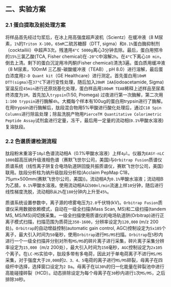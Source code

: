## 二、实验方案

### 2.1 蛋白提取及前处理方案

将样品首先经过匀浆后，在冰上用高强度超声波机（Scientz）在缓冲液（8 M尿素，``1%``的``Triton X-100``，``65mM``二硫苏糖醇（DTT, sigma）和``0.1%``蛋白酶抑制剂（cocktailiii）中超声3次。残渣用``4°C 5000g``离心3分钟去除。最后，蛋白用预冷的``15%``三氯乙酸(TCA, Fisher chemical)在``-20°C``中溶解``2h``。在``4°C``下离心``10 min``，倒去上清。剩下的蛋白沉淀用冷丙酮(Fisher chemical)清洗3遍。蛋白质用缓冲液（8 M尿素，100mM 三乙胺-碳酸缓冲液（TEAB）, pH 8.0）进行溶解，最后蛋白浓度用``2-D Quant kit``（GE Healthcare）进行测定。首先蛋白用``10mM DTT(sigma)``在``37°C``下进行变性处理，随后加入``20mM IAA``(iodoacetamide, Sigma)室温反应``45min``进行还原烷基化处理，蛋白样品用``100mM TEAB``稀释上述样品至尿素终浓度为``1M``，首先加入``trypsin``(1:50, Promega) 过夜进行第一次酶解，第二次用``1:100 trypsin``进行酶解``4h``。大概每个样本有100ug的蛋白用trypsin进行了酶解。在用trypsin进行酶解后，肽段混合物用5%甲酸进行酸化处理后，通过``C18 Spin Columns``进行除盐处理；除盐洗脱产物用``PierceTM Quantitative Colorimetric Peptide Assay``试剂盒进行定量，冻干，最后用一定量的流动相(``0.1%``甲酸水溶液)复溶肽段。

### 2.2 色谱质谱检测流程

肽段粉末重溶于``10μl``色谱流动相A（0.1%甲酸水溶液）上样``4μl``。仪器为``EASY-nLC 1000``超高压纳升级液相色谱（赛默飞世尔公司，美国)与``Orbitrap Fusion``质谱仪质谱系统（线性离子阱复合电场轨道阱回旋共振质谱仪，赛默飞世尔公司，美国）联用。肽段分析柱为纳升级肽段分析柱(Acclaim PepMap C18， 75µm×500mm(赛默飞世尔公司，美国))。流动相A为``0.1%``甲酸水溶液；流动相B为乙腈，``0.1%``甲酸水溶液。使用流动相A以``500nl/min``流速上样``10``分钟，随后进行线性梯度洗脱，流动相B从``2%``在``180``分钟内上升至``45%``。

质谱系统设置参数中，离子源的喷雾电压为``2.0``千伏特(kV)。``Orbitrap Fusion``质谱仪采用数据依赖模式，自动在一级全扫描(Mass Scan, MS)和二级扫描(tandem MS, MS/MS)间切换采集。一级全扫描使用质谱仪的电场轨道阱(Orbitrap)进行正离子模式扫描，扫描范围为质荷比``350-1600``，分辨率设定为``120,000`` (m/z 200处)。``Orbitrap``的自动增益控制(automatic gain control, AGC)控制设定为``5x105``个离子，最大引入时间为``50``毫秒，使用``Orbitrap``进行``MS/MS``扫描。``Orbitrap``在``5``秒内进行一个一级全扫描并分别对所有``MS/MS``的碎片离子进行采集，碎片离子采集分辨率设定为``15,000``（m/z 200处），最大引入时间为``150``毫秒，``AGC``控制设定为``2x105``个离子。在``LC-MS``实验中，肽段多带有多电荷，因此对于单电荷离子不进行``MS/MS``采集，对于强度大于``20,000``的``2、3、4、5``电荷的离子进行``MS/MS``碎裂，母离子在四级杆中选择，选择窗口设定为``2 Da``。母离子在以``30%``的归一化能量在碎裂池中进行高能碰撞碎裂（HCD）。动态排除设定为每个母离子在``30``秒内进行``1``次``MS/MS``，之后排除``30``秒。
